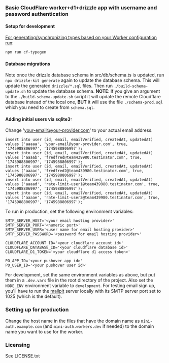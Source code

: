 ### Basic CloudFlare worker+d1+drizzle app with username and password authentication

#### Setup for development

[For generating/synchronizing types based on your Worker configuration run](https://developers.cloudflare.com/workers/wrangler/commands/#types):

```txt
npm run cf-typegen
```

#### Database migrations

Note once the drizzle database schema in src/db/schema.ts is updated, run `npx drizzle-kit generate`
again to update the database schema. This will update the generated `drizzle/*.sql` files. Then run
`./build-schema-update.sh` to update the database schema. **NOTE**: If you give an argument to the
`./build-schema-update.sh` script it will update the remote Cloudflare database instead of the local
one, **BUT** it will use the file `./schema-prod.sql` which you need to create from `schema.sql`.

#### Adding initial users via sqlite3:

Change 'your-email@your-provider.com' to your actual email address.

    insert into user (id, email, emailVerified, createdAt, updatedAt) values ('aaaaa', 'your-email@your-provider.com', true, '1745988806997', '1745988806997');
    insert into user (id, email, emailVerified, createdAt, updatedAt) values ('aaaab', 'fredfred@team439980.testinator.com', true, '1745988806997', '1745988806997');
    insert into user (id, email, emailVerified, createdAt, updatedAt) values ('aaaac', 'fredfred2@team439980.testinator.com', true, '1745988806997', '1745988806997');
    insert into user (id, email, emailVerified, createdAt, updatedAt) values ('aaaad', 'rate-limit-user1@team439980.testinator.com', true, '1745988806997', '1745988806997');
    insert into user (id, email, emailVerified, createdAt, updatedAt) values ('aaaae', 'rate-limit-user2@team439980.testinator.com', true, '1745988806997', '1745988806997');

To run in production, set the following environment variables:

    SMTP_SERVER_HOST='<your email hosting provider>'
    SMTP_SERVER_PORT='<numeric port>'
    SMTP_SERVER_USER='<user name for email hosting provider>'
    SMTP_SERVER_PASSWORD='<password for email hosting provider>'

    CLOUDFLARE_ACCOUNT_ID='<your cloudflare account id>'
    CLOUDFLARE_DATABASE_ID='<your cloudflare database id>'
    CLOUDFLARE_D1_TOKEN='<your cloudflare d1 access token>'

    PO_APP_ID='<your pushover app id>'
    PO_USER_ID='<your pushover user id>'

For development, set the same environment variables as above, but put them in a `.dev.vars` file in the
root directory of the project. Also set the `NODE_ENV` environment variable to `development`. For testing
email sign up, you'll have to run the [mailpit](https://github.com/axllent/mailpit) server locally with its
SMTP server port set to 1025 (which is the default).

### Setting up for production

Change the host name in the files that have the domain name as `mini-auth.example.com` (and `mini-auth.workers.dev`
if needed) to the domain name you want to use for the worker.

### Licensing
See LICENSE.txt
